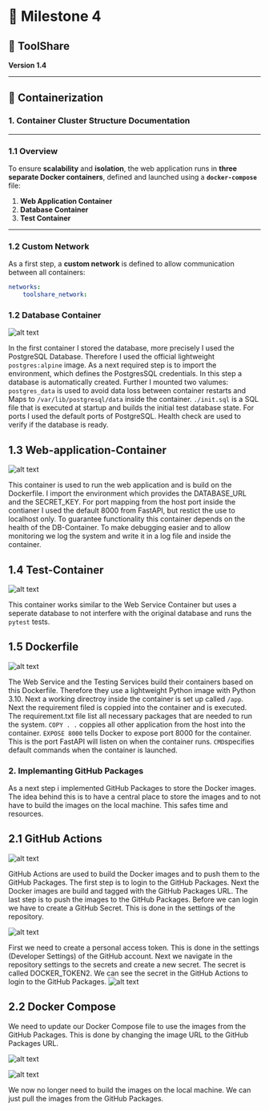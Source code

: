 # 🎯 Milestone 4

## 🔧 ToolShare  
**Version 1.4**

---

## 🚀 Containerization

### 1. **Container Cluster Structure Documentation**

---

### 1.1 **Overview**

To ensure **scalability** and **isolation**, the web application runs in **three separate Docker containers**, defined and launched using a **`docker-compose`** file:  
1. **Web Application Container**  
2. **Database Container**  
3. **Test Container**

---

### 1.2 **Custom Network**

As a first step, a **custom network** is defined to allow communication between all containers:

```yaml
networks:
    toolshare_network:
```

### 1.2 **Database Container**

![alt text](image-11.png)

In the first container I stored the database, more precisely I used the PostgreSQL Database. Therefore I used the official lightweight `postgres:alpine` image. As a next required step is to import the environment, which defines the PostgresSQL credentials. In this step a database is automatically created. Further I mounted two valumes: `postgres_data` is used to avoid data loss between container restarts and Maps to `/var/lib/postgresql/data` inside the container. `./init.sql` is a SQL file that is executed at startup and builds the initial test database state. For ports I used the default ports of PostgreSQL. Health check are used to verify if the database is ready. 

## 1.3 Web-application-Container

![alt text](image-12.png)

This container is used to run the web application and is build on the Dockerfile. I import the environment which provides the DATABASE_URL and the SECRET_KEY. For port mapping from the host port inside the contianer I used the default 8000 from FastAPI, but restict the use to localhost only. To guarantee functionality this container depends on the health of the DB-Container. To make debugging easier and to allow monitoring we log the system and write it in a log file and inside the container. 

## 1.4 Test-Container

![alt text](image-9.png)

This container works similar to the Web Service Container but uses a seperate database to not interfere with the original database and runs the `pytest` tests.


## 1.5 Dockerfile 

![alt text](image-10.png)

The Web Service and the Testing Services build their containers based on this Dockerfile. Therefore they use a lightweight Python image with Python 3.10. Next a working directroy inside the container is set up called `/app`. Next the requirement filed is coppied into the container and is executed. The requirement.txt file list all necessary packages that are needed to run the system. `COPY . .` coppies all other application from the host into the container. `EXPOSE 8000` tells Docker to expose port 8000 for the container. This is the port FastAPI will listen on when the container runs. `CMD`specifies default commands when the container is launched. 




### 2. **Implemanting GitHub Packages**

As a next step i implemented GitHub Packages to store the Docker images. The idea behind this is to have a central place to store the images and to not have to build the images on the local machine. This safes time and resources.

## 2.1 **GitHub Actions**
![alt text](image-13.png)

GitHub Actions are used to build the Docker images and to push them to the GitHub Packages. The first step is to login to the GitHub Packages. Next the Docker images are build and tagged with the GitHub Packages URL. The last step is to push the images to the GitHub Packages. 
Before we can login we have to create a GitHub Secret. This is done in the settings of the repository. 

![alt text](image-14.png)

First we need to create a personal access token. This is done in the settings (Developer Settings) of the GitHub account. Next we navigate in the repository settings to the secrets and create a new secret. The secret is called DOCKER_TOKEN2. We can see the secret in the GitHub Actions to login to the GitHub Packages.
![alt text](image-15.png)

## 2.2 **Docker Compose**

We need to update our Docker Compose file to use the images from the GitHub Packages. This is done by changing the image URL to the GitHub Packages URL. 

![alt text](image-16.png)


![alt text](image-17.png)

We now no longer need to build the images on the local machine. We can just pull the images from the GitHub Packages.






